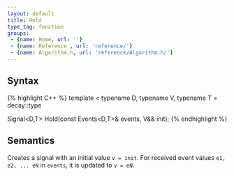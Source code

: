 ```yaml
---
layout: default
title: Hold
type_tag: function
groups: 
 - {name: Home, url: ''}
 - {name: Reference , url: 'reference/'}
 - {name: Algorithm.h, url: 'reference/Algorithm.h/'}
---
```

## Syntax
{% highlight C++ %}
template
<
    typename D,
    typename V,
    typename T = decay<V>::type
>
Signal<D,T> Hold(const Events<D,T>& events, V&& init);
{% endhighlight %}

## Semantics
Creates a signal with an initial value `v = init`.
For received event values `e1, e2, ... eN` in `events`, it is updated to `v = eN`.
